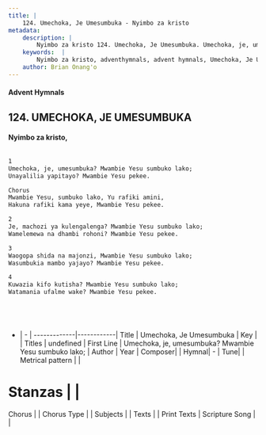 ```yaml
---
title: |
    124. Umechoka, Je Umesumbuka - Nyimbo za kristo
metadata:
    description: |
        Nyimbo za kristo 124. Umechoka, Je Umesumbuka. Umechoka, je, umesumbuka? Mwambie Yesu sumbuko lako; Unayalilia yapitayo? Mwambie Yesu pekee.  Chorus Mwambie Yesu, sumbuko lako, Yu rafiki amini,  Hakuna rafiki kama yeye, Mwambie Yesu pekee.  
    keywords:  |
        Nyimbo za kristo, adventhymnals, advent hymnals, Umechoka, Je Umesumbuka, Umechoka, je, umesumbuka? Mwambie Yesu sumbuko lako;. 
    author: Brian Onang'o
---
```


#### Advent Hymnals
## 124. UMECHOKA, JE UMESUMBUKA
####  Nyimbo za kristo,

```txt

1
Umechoka, je, umesumbuka? Mwambie Yesu sumbuko lako;
Unayalilia yapitayo? Mwambie Yesu pekee.

Chorus
Mwambie Yesu, sumbuko lako, Yu rafiki amini, 
Hakuna rafiki kama yeye, Mwambie Yesu pekee.

2
Je, machozi ya kulengalenga? Mwambie Yesu sumbuko lako;
Wamelemewa na dhambi rohoni? Mwambie Yesu pekee.

3
Waogopa shida na majonzi, Mwambie Yesu sumbuko lako;
Wasumbukia mambo yajayo? Mwambie Yesu pekee.

4
Kuwazia kifo kutisha? Mwambie Yesu sumbuko lako;
Watamania ufalme wake? Mwambie Yesu pekee.






```

- |   -  |
-------------|------------|
Title | Umechoka, Je Umesumbuka |
Key |  |
Titles | undefined |
First Line | Umechoka, je, umesumbuka? Mwambie Yesu sumbuko lako; |
Author | 
Year | 
Composer| |
Hymnal|  - |
Tune|  |
Metrical pattern | |
# Stanzas |  |
Chorus |  |
Chorus Type |  |
Subjects | |
Texts |  |
Print Texts | 
Scripture Song |  |
    
